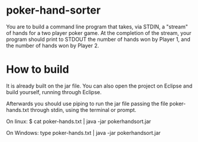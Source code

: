 # poker-hand-sorter
You are to build a command line program that takes, via STDIN, a "stream" of hands for a two player poker game. At the completion of the stream, your program should print to STDOUT the number of hands won by Player 1, and the number of hands won by Player 2.

# How to build
It is already built on the jar file. You can also open the project on Eclipse and build yourself, running through Eclipse.

Afterwards you should use piping to run the jar file passing the file poker-hands.txt through stdin, using the terminal or prompt.

On linux:
$ cat poker-hands.txt | java -jar pokerhandsort.jar

On Windows:
type poker-hands.txt | java -jar pokerhandsort.jar
